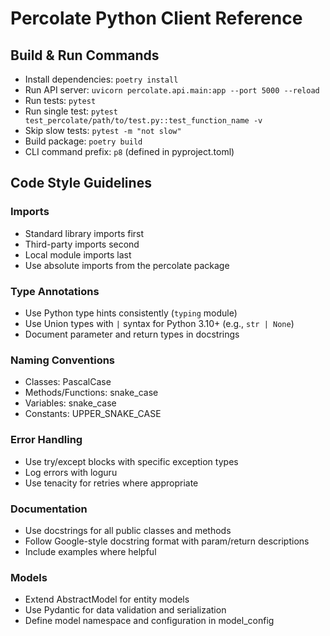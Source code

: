 # Percolate Python Client Reference

## Build & Run Commands
- Install dependencies: `poetry install`
- Run API server: `uvicorn percolate.api.main:app --port 5000 --reload`
- Run tests: `pytest`
- Run single test: `pytest test_percolate/path/to/test.py::test_function_name -v`
- Skip slow tests: `pytest -m "not slow"`
- Build package: `poetry build`
- CLI command prefix: `p8` (defined in pyproject.toml)

## Code Style Guidelines

### Imports
- Standard library imports first
- Third-party imports second
- Local module imports last
- Use absolute imports from the percolate package

### Type Annotations
- Use Python type hints consistently (`typing` module)
- Use Union types with `|` syntax for Python 3.10+ (e.g., `str | None`)
- Document parameter and return types in docstrings

### Naming Conventions
- Classes: PascalCase
- Methods/Functions: snake_case
- Variables: snake_case
- Constants: UPPER_SNAKE_CASE

### Error Handling
- Use try/except blocks with specific exception types
- Log errors with loguru
- Use tenacity for retries where appropriate

### Documentation
- Use docstrings for all public classes and methods
- Follow Google-style docstring format with param/return descriptions
- Include examples where helpful

### Models
- Extend AbstractModel for entity models
- Use Pydantic for data validation and serialization
- Define model namespace and configuration in model_config